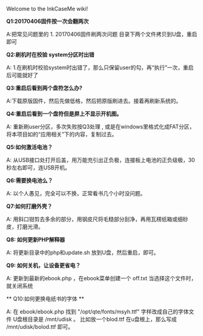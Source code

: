 Welcome to the InkCaseMe wiki!

**Q1:20170406固件按一次会翻两次**

A:把常见问题里的 1. 20170406固件刷两次问题 目录下两个文件拷贝到U盘，重启即可


**Q2:刷机时在校验 system分区时出错**

A: 1.在刷机时校验system时出错了，那么只保留user的勾，再“执行”一次，重启后可能就好了

**Q3:重启后看到两个盘符怎么办?**

A:下载原版固件，然后先做低格，然后把原版刷进去。接着再刷新系统的。

**Q4:重启后看到一个盘符但是屏上不显示开机图。**

A: 重新刷user分区，多次失败按Q3处理 , 或是在windows里格式化成FAT分区，将本项目如的“应用相关”下的内容，复制过去。


**Q5:如何激活电池？**

A: 从USB接口处打开后盖，用万能充引出正负极，连接板上电池的正负级极，30秒左右即可，连USB开机。

**Q6:需要换电池么？**

A: 以个人愚见，完全可以不换，正常看书几个小时没问题。

**Q7:如何打磨外壳？**

A: 用斜口钳剪去多余的部分，用钢皮尺将毛糙部分刮净，再用瓦楞纸箱或细砂皮，打磨光滑。

**Q8: 如何更新PHP解释器**

A: 将更新目录中的php和update.sh 放到U盘，然后重启，即可。

**Q9: 如何关机，让设备更省电？**

A: 更新到最新的ebook.php ，在ebook菜单创建一个 off.txt 当选择这个文件时，就关闭系统

** Q10:如何更换电纸书的字体 **

A: 在 ebook/ebook.php  找到 "/opt/qte/fonts/msyh.ttf"  字样改成自己的字体文件
    U盘根目录是  /mnt/udisk 。 比如放一个blod.ttf 在u盘根上，那么写成  /mnt/udisk/bolod.ttf 即可。